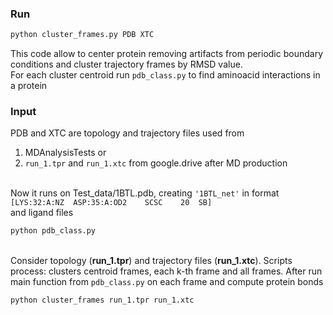 ### Run
```sh
python cluster_frames.py PDB XTC
```

This code allow to center protein removing artifacts from periodic boundary conditions and cluster trajectory frames by RMSD value.\
For each cluster centroid run ```pdb_class.py``` to find aminoacid interactions in a protein

### **Input**

PDB and XTC are topology and trajectory files used from
1. MDAnalysisTests or
2. ```run_1.tpr``` and ```run_1.xtc``` from google.drive after MD production

\
Now it runs on Test_data/1BTL.pdb, creating ```'1BTL_net'``` in format ```[LYS:32:A:NZ	ASP:35:A:OD2	SCSC	20	SB]```\
and ligand files
```sh
python pdb_class.py
```

\
Consider topology (**run_1.tpr**) and trajectory files (**run_1.xtc**). Scripts process: clusters centroid frames, each k-th frame and all frames.
After run main function from ```pdb_class.py``` on each frame and compute protein bonds
```sh
python cluster_frames run_1.tpr run_1.xtc
```
